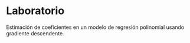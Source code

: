 # Laboratorio

Estimación de coeficientes en un modelo de regresión polinomial usando gradiente descendente.

